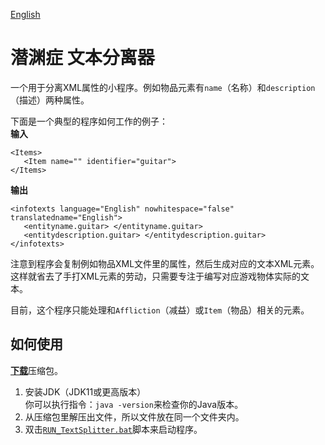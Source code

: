 [English](README.md)

# 潜渊症 文本分离器

一个用于分离XML属性的小程序。例如物品元素有`name`（名称）和`description`（描述）两种属性。  

下面是一个典型的程序如何工作的例子：  
**输入**  

```
<Items>
   <Item name="" identifier="guitar">
</Items>
```

**输出**  

```
<infotexts language="English" nowhitespace="false" translatedname="English">
   <entityname.guitar> </entityname.guitar>
   <entitydescription.guitar> </entitydescription.guitar>
</infotexts>
```

注意到程序会复制例如物品XML文件里的属性，然后生成对应的文本XML元素。这样就省去了手打XML元素的劳动，只需要专注于编写对应游戏物体实际的文本。  

目前，这个程序只能处理和`Affliction`（减益）或`Item`（物品）相关的元素。  

## 如何使用

[**下载**](https://github.com/DKAMX/baroTextSplitter/releases)压缩包。  

1. 安装JDK（JDK11或更高版本）  
   你可以执行指令：`java -version`来检查你的Java版本。  
2. 从压缩包里解压出文件，所以文件放在同一个文件夹内。  
3. 双击[`RUN_TextSplitter.bat`](RUN_TextSplitter.bat)脚本来启动程序。  
